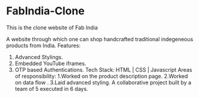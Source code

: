 # FabIndia-Clone

This is the clone website of Fab India


A website through which one can shop handcrafted traditional indegeneous products from India.
Features:
  1. Advanced  Stylings.
  2. Embedded YouTube iframes.
  3. OTP based Authentications.
Tech Stack: HTML | CSS | Javascript 
Areas of responsibility:
  1.Worked on the product description page.
  2.Worked on data flow .
  3.Laid advanced styling. 
A collaborative project built by a team of 5 executed in 6 days.


<br/>
<img src="https://github.com/sanjaysharma94/portfolio/blob/main/portfolio/assets/project/output-onlinepngtools.png?raw=true" alt="">
